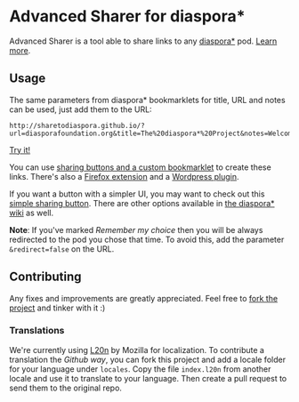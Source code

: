 Advanced Sharer for diaspora*
=========================

Advanced Sharer is a tool able to share links to any 
[diaspora*](http://github.com/diaspora/diaspora) pod. 
[Learn more](http://sharetodiaspora.github.io/about).

## Usage
The same parameters from diaspora* bookmarklets for title, 
URL and notes can be used, just add them to the URL:

```
http://sharetodiaspora.github.io/?url=diasporafoundation.org&title=The%20diaspora*%20Project&notes=Welcome%20to%20diaspora*
```

[Try it!](http://sharetodiaspora.github.io/?url=diasporafoundation.org&title=The%20diaspora*%20Project&notes=Welcome%20to%20diaspora*)

You can use [sharing buttons and a custom bookmarklet](http://sharetodiaspora.github.io/about) 
to create these links. There's also a [Firefox extension](https://github.com/jaywink/diaspora-advanced-sharer)
and a [Wordpress plugin](https://github.com/ciubotaru/share-on-diaspora/).

If you want a button with a simpler UI, you may want to 
check out this [simple sharing button](https://github.com/sebastienadam/simple_diaspora_sharing_button).
There are other options available in [the diaspora* wiki](https://wiki.diasporafoundation.org/Tools_to_use_with_Diaspora)
as well.

**Note**: If you've marked *Remember my choice* then you 
will be always redirected to the pod you chose that time. 
To avoid this, add the parameter `&redirect=false` on the URL.

## Contributing
Any fixes and improvements are greatly appreciated. Feel 
free to [fork the project](https://github.com/sharetodiaspora/sharetodiaspora.github.com/fork)
and tinker with it :)

### Translations
We're currently using [L20n](https://github.com/l20n/l20n.js) 
by Mozilla for localization. To contribute a translation the 
*Github way*, you can fork this project and add a locale folder 
for your language under `locales`. Copy the file `index.l20n` 
from another locale and use it to translate to your language. 
Then create a pull request to send them to the original repo.
